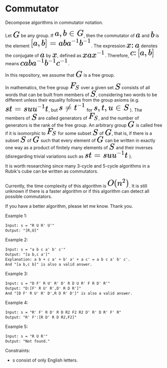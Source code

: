 # Commutator
Decompose algorithms in commutator notation.

Let <!-- $G$ --> <img style="transform: translateY(0.1em); background: white;" src="assets/svg/J9W6pjRIDj.svg"> be any group. If <!-- $a,b \in G$ --> <img style="transform: translateY(0.1em); background: white;" src="assets/svg/hzGAuZv640.svg">, then the commutator of <!-- $a$ --> <img style="transform: translateY(0.1em); background: white;" src="assets/svg/UhYiFhLcuQ.svg"> and <!-- $b$ --> <img style="transform: translateY(0.1em); background: white;" src="assets/svg/3eUfhUParw.svg"> is the element <!-- $[a,b]=aba^{−1}b^{−1}$ --> <img style="transform: translateY(0.1em); background: white;" src="assets/svg/Ntecnjrojy.svg">. The expression <!-- $x\colon a$ --> <img style="transform: translateY(0.1em); background: white;" src="assets/svg/3LN26IAubW.svg"> denotes the conjugate of <!-- $a$ --> <img style="transform: translateY(0.1em); background: white;" src="assets/svg/2gxcQizkRw.svg"> by <!-- $x$ --> <img style="transform: translateY(0.1em); background: white;" src="assets/svg/9iB3HkjVB9.svg">, defined as <!-- $xax^{−1}$ --> <img style="transform: translateY(0.1em); background: white;" src="assets/svg/GL6wwtSHya.svg">. Therefore, <!-- $c\colon[a,b]$ --> <img style="transform: translateY(0.1em); background: white;" src="assets/svg/aeNksYUPvc.svg"> means <!-- $c a b a^{−1} b^{−1} c^{−1}$ --> <img style="transform: translateY(0.1em); background: white;" src="assets/svg/ECU0xU8Yfx.svg">.

In this repository, we assume that <!-- $G$ --> <img style="transform: translateY(0.1em); background: white;" src="assets/svg/Gc1pCvufb5.svg"> is a free group.

In mathematics, the free group <!-- $F_{S}$ --> <img style="transform: translateY(0.1em); background: white;" src="assets/svg/EAUg5lHTBi.svg"> over a given set <!-- $S$ --> <img style="transform: translateY(0.1em); background: white;" src="assets/svg/Ibcd0FcTOp.svg"> consists of all words that can be built from members of <!-- $S$ --> <img style="transform: translateY(0.1em); background: white;" src="assets/svg/DWsWhbICkM.svg">, considering two words to be different unless their equality follows from the group axioms (e.g. <!-- $s t=s u u^{-1} t$ --> <img style="transform: translateY(0.1em); background: white;" src="assets/svg/fVzQWUoHVF.svg">, but <!-- $s \neq t^{-1}$ --> <img style="transform: translateY(0.1em); background: white;" src="assets/svg/iwq8fMflYT.svg"> for <!-- $s, t, u \in S$ --> <img style="transform: translateY(0.1em); background: white;" src="assets/svg/zZWgobxgom.svg"> ). The members of <!-- $S$ --> <img style="transform: translateY(0.1em); background: white;" src="assets/svg/egB8X9ylT4.svg"> are called generators of <!-- $F_{S}$ --> <img style="transform: translateY(0.1em); background: white;" src="assets/svg/xVA1KxA0G9.svg">, and the number of generators is the rank of the free group. An arbitrary group <!-- $G$ --> <img style="transform: translateY(0.1em); background: white;" src="assets/svg/SEBZPzvZBn.svg"> is called free if it is isomorphic to <!-- $F_{S}$ --> <img style="transform: translateY(0.1em); background: white;" src="assets/svg/6ngjvQGpMe.svg"> for some subset <!-- $S$ --> <img style="transform: translateY(0.1em); background: white;" src="assets/svg/97GOyXaPGv.svg"> of <!-- $G$ --> <img style="transform: translateY(0.1em); background: white;" src="assets/svg/8dHefb78dL.svg">, that is, if there is a subset <!-- $S$ --> <img style="transform: translateY(0.1em); background: white;" src="assets/svg/QYGvJ9ZjmI.svg"> of <!-- $G$ --> <img style="transform: translateY(0.1em); background: white;" src="assets/svg/Oqhmg8BnIn.svg"> such that every element of <!-- $G$ --> <img style="transform: translateY(0.1em); background: white;" src="assets/svg/BqRlGijkvY.svg"> can be written in exactly one way as a product of finitely many elements of <!-- $S$ --> <img style="transform: translateY(0.1em); background: white;" src="assets/svg/SBgCUnUpcK.svg"> and their inverses (disregarding trivial variations such as <!-- $s t=s u u^{-1} t$ --> <img style="transform: translateY(0.1em); background: white;" src="assets/svg/C7FL0bS5Mk.svg"> ).

It is worth researching since many 3-cycle and 5-cycle algorithms in a Rubik's cube can be written as commutators.

Currently, the time complexity of this algorithm is <!-- $O(n^2)$ --> <img style="transform: translateY(0.1em); background: white;" src="assets/svg/UMMhXBMaRf.svg">. It is still unknown if there is a faster algorithm or if this algorithm can detect all possible commutators.

If you have a better algorithm, please let me know. Thank you.

Example 1:

```
Input: s = "R U R' U'"
Output: "[R,U]"
```

Example 2:

```
Input: s = "a b c a' b' c'"
Output: "[a b,c a']"
Explanation: a b + c a' + b' a' + a c' = a b c a' b' c'.
And "[a b,c b]" is also a valid answer.
```

Example 3:

```
Input: s = "D F' R U' R' D' R D U R' F R D' R'"
Output: "D:[F' R U' R',D' R D R']"
And "[D F' R U' R' D',R D R' D']" is also a valid answer.
```

Example 4:

```
Input: s = "R' F' R D' R D R2 F2 R2 D' R' D R' F' R"
Output: "R' F':[R D' R D R2,F2]"
```

Example 5:

```
Input: s = "R U R'"
Output: "Not found."
```

Constraints:
- s consist of only English letters.